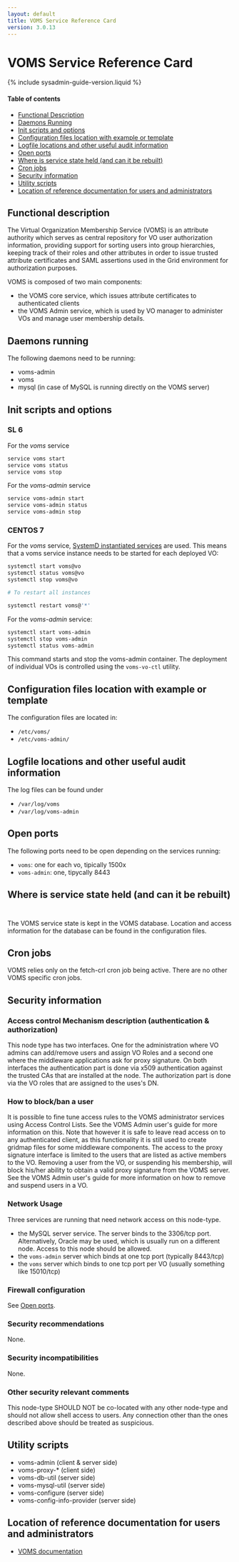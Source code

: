 ```yaml
---
layout: default
title: VOMS Service Reference Card
version: 3.0.13
---
```


# VOMS Service Reference Card

{% include sysadmin-guide-version.liquid %}

#### Table of contents
* [Functional Description](#funcdesc)
* [Daemons Running](#daemons)
* [Init scripts and options](#scripts)
* [Configuration files location with example or template](#conffiles)
* [Logfile locations and other useful audit information](#logfiles)
* [Open ports](#ports)
* [Where is service state held (and can it be rebuilt)](#state)
* [Cron jobs](#crons)
* [Security information](#security)
* [Utility scripts](#utility)
* [Location of reference documentation for users and administrators](#docs)


## Functional description <a name="funcdesc">&nbsp;</a>

The Virtual Organization Membership Service (VOMS) is an attribute authority which serves as central repository for VO user authorization information, providing support for sorting users into group hierarchies, keeping track of their roles and other attributes in order to issue trusted attribute certificates and SAML assertions used in the Grid environment for authorization purposes.

VOMS is composed of two main components:

* the VOMS core service, which issues attribute certificates to authenticated clients 
* the VOMS Admin service, which is used by VO manager to administer VOs and manage user membership details.

## Daemons running <a name="daemons">&nbsp;</a>

The following daemons need to be running:

* voms-admin
* voms
* mysql (in case of MySQL is running directly on the VOMS server)

## Init scripts and options <a name="scripts">&nbsp;</a>

### SL 6

For the _voms_ service

```bash
service voms start
service voms status
service voms stop
```

For the _voms-admin_ service

```bash
service voms-admin start
service voms-admin status
service voms-admin stop
```

### CENTOS 7

For the _voms_ service, [SystemD instantiated services](instantiated-services)
are used. This means that a voms service instance needs to be started for each
deployed VO:

```bash
systemctl start voms@vo
systemctl status voms@vo
systemctl stop voms@vo

# To restart all instances

systemctl restart voms@'*'
```

For the _voms-admin_ service:

```bash
systemctl start voms-admin
systemctl stop voms-admin
systemctl status voms-admin
```

This command starts and stop the voms-admin container.
The deployment of individual VOs is controlled using the 
`voms-vo-ctl` utility.


## Configuration files location with example or template <a name="conffiles">&nbsp;</a>

The configuration files are located in:

* `/etc/voms/`
* `/etc/voms-admin/`

## Logfile locations and other useful audit information <a name="logfiles">&nbsp;</a>

The log files can be found under 

* `/var/log/voms`
* `/var/log/voms-admin`

## Open ports <a name="ports">&nbsp;</a>

The following ports need to be open depending on the services running:

* `voms`: one for each vo, tipically 1500x
* `voms-admin`: one, tipycally 8443

## Where is service state held (and can it be rebuilt) <a name="state">&nbsp;</a>

The VOMS service state is kept in the VOMS database. Location and access
information for the database can be found in the configuration files.

## Cron jobs <a name="crons">&nbsp;</a>

VOMS relies only on the fetch-crl cron job being active. There are no other
VOMS specific cron jobs.

## Security information <a name="security">&nbsp;</a>

### Access control Mechanism description (authentication & authorization)

This node type has two interfaces. One for the administration where VO admins
can add/remove users and assign VO Roles and a second one where the middleware
applications ask for proxy signature. On both interfaces the authentication
part is done via x509 authentication against the trusted CAs that are installed
at the node. The authorization part is done via the VO roles that are assigned
to the uses's DN.

### How to block/ban a user

It is possible to fine tune access rules to the VOMS administrator services
using Access Control Lists. See the VOMS Admin user's guide for more
information on this. Note that however it is safe to leave read access on to
any authenticated client, as this functionality it is still used to create
gridmap files for some middleware components. The access to the proxy signature
interface is limited to the users that are listed as active members to the VO.
Removing a user from the VO, or suspending his membership, will block his/her
ability to obtain a valid proxy signature from the VOMS server. See the VOMS
Admin user's guide for more information on how to remove and suspend users in a
VO.

### Network Usage

Three services are running that need network access on this node-type.

* the MySQL server service. The server binds to the 3306/tcp port. Alternatively, Oracle may be used, which is usually run on a different node. Access to this node should be allowed.
* the `voms-admin` server which binds at one tcp port (typically 8443/tcp)  
* the `voms` server which binds to one tcp port per VO (usually something like 15010/tcp)

### Firewall configuration

See [Open ports](#ports).

### Security recommendations

None.

###  Security incompatibilities

None.

### Other security relevant comments

This node-type SHOULD NOT be co-located with any other node-type and should not allow shell access to users. Any connection other than the ones described above should be treated as suspicious.

## Utility scripts <a name="utility">&nbsp;</a>

* voms-admin (client & server side)
* voms-proxy-\* (client side)
* voms-db-util (server side)
* voms-mysql-util (server side)
* voms-configure (server side)
* voms-config-info-provider (server side)

## Location of reference documentation for users and administrators <a name="docs">&nbsp;</a>

- [VOMS documentation]({{site.baseurl}}/documentation.html)

[instantiated-services]: https://www.freedesktop.org/software/systemd/man/systemd.unit.html
